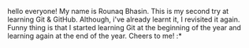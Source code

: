 hello everyone! My name is Rounaq Bhasin.
This is my second try at learning Git & GitHub.
Although, i've already learnt it, I revisited it again.
Funny thing is that I started learning Git at the beginning of the year
and learning again at the end of the year. 
Cheers to me! :*

